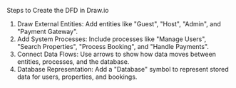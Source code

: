 Steps to Create the DFD in Draw.io
1.	Draw External Entities:
	Add entities like "Guest", "Host", "Admin", and "Payment Gateway".
2.	Add System Processes:
	Include processes like "Manage Users", "Search Properties", "Process Booking", and "Handle Payments".
3.	Connect Data Flows:
	Use arrows to show how data moves between entities, processes, and the database.
4.	Database Representation:
	Add a "Database" symbol to represent stored data for users, properties, and bookings.
